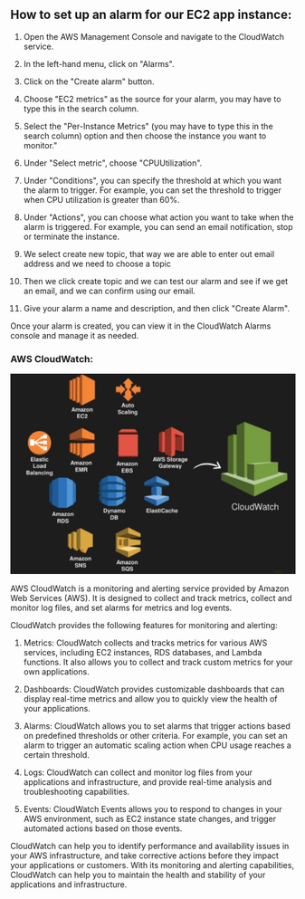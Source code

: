 ## How to set up an alarm for our EC2 app instance:

1. Open the AWS Management Console and navigate to the CloudWatch service.

2. In the left-hand menu, click on "Alarms".

3. Click on the "Create alarm" button.

4. Choose "EC2 metrics" as the source for your alarm, you may have to type this in the search column.

5. Select the "Per-Instance Metrics" (you may have to type this in the search column) option and then choose the instance you want to monitor."

6. Under "Select metric", choose "CPUUtilization".

7. Under "Conditions", you can specify the threshold at which you want the alarm to trigger. For example, you can set the threshold to trigger when CPU utilization is greater than 60%.

8. Under "Actions", you can choose what action you want to take when the alarm is triggered. For example, you can send an email notification, stop or terminate the instance.

9. We select create new topic, that way we are able to enter out email address and we need to choose a topic

10. Then we click create topic and we can test our alarm and see if we get an email, and we can confirm using our email.

11. Give your alarm a name and description, and then click "Create Alarm".

Once your alarm is created, you can view it in the CloudWatch Alarms console and manage it as needed.


### AWS CloudWatch:

![Alt text](../images/cloudwatch-services.png)


AWS CloudWatch is a monitoring and alerting service provided by Amazon Web Services (AWS). It is designed to collect and track metrics, collect and monitor log files, and set alarms for metrics and log events.

CloudWatch provides the following features for monitoring and alerting:

1. Metrics: CloudWatch collects and tracks metrics for various AWS services, including EC2 instances, RDS databases, and Lambda functions. It also allows you to collect and track custom metrics for your own applications.

2. Dashboards: CloudWatch provides customizable dashboards that can display real-time metrics and allow you to quickly view the health of your applications.

3. Alarms: CloudWatch allows you to set alarms that trigger actions based on predefined thresholds or other criteria. For example, you can set an alarm to trigger an automatic scaling action when CPU usage reaches a certain threshold.

4. Logs: CloudWatch can collect and monitor log files from your applications and infrastructure, and provide real-time analysis and troubleshooting capabilities.

5. Events: CloudWatch Events allows you to respond to changes in your AWS environment, such as EC2 instance state changes, and trigger automated actions based on those events.

CloudWatch can help you to identify performance and availability issues in your AWS infrastructure, and take corrective actions before they impact your applications or customers. With its monitoring and alerting capabilities, CloudWatch can help you to maintain the health and stability of your applications and infrastructure.